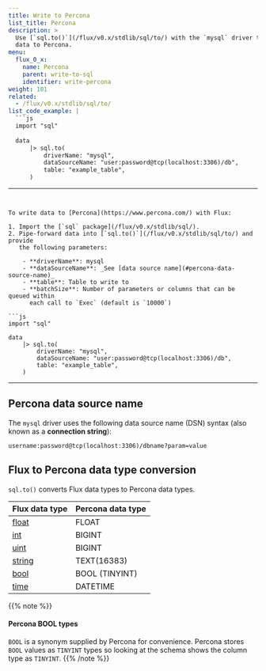 ```yaml
---
title: Write to Percona
list_title: Percona
description: >
  Use [`sql.to()`](/flux/v0.x/stdlib/sql/to/) with the `mysql` driver to write
  data to Percona.
menu:
  flux_0_x:
    name: Percona
    parent: write-to-sql
    identifier: write-percona
weight: 101
related:
  - /flux/v0.x/stdlib/sql/to/
list_code_example: |
  ```js
  import "sql"
  
  data
      |> sql.to(
          driverName: "mysql",
          dataSourceName: "user:password@tcp(localhost:3306)/db",
          table: "example_table",
      )
  ```
---
```


To write data to [Percona](https://www.percona.com/) with Flux:

1. Import the [`sql` package](/flux/v0.x/stdlib/sql/).
2. Pipe-forward data into [`sql.to()`](/flux/v0.x/stdlib/sql/to/) and provide
   the following parameters:

    - **driverName**: mysql
    - **dataSourceName**: _See [data source name](#percona-data-source-name)_
    - **table**: Table to write to
    - **batchSize**: Number of parameters or columns that can be queued within
      each call to `Exec` (default is `10000`)

```js
import "sql"
  
data
    |> sql.to(
        driverName: "mysql",
        dataSourceName: "user:password@tcp(localhost:3306)/db",
        table: "example_table",
    )
```

---

## Percona data source name
The `mysql` driver uses the following data source name (DSN) syntax (also known as a **connection string**):

```
username:password@tcp(localhost:3306)/dbname?param=value
```

## Flux to Percona data type conversion
`sql.to()` converts Flux data types to Percona data types.

| Flux data type                                | Percona data type |
| :-------------------------------------------- | :---------------- |
| [float](/flux/v0.x/data-types/basic/float/)   | FLOAT             |
| [int](/flux/v0.x/data-types/basic/int/)       | BIGINT            |
| [uint](/flux/v0.x/data-types/basic/uint/)     | BIGINT            |
| [string](/flux/v0.x/data-types/basic/string/) | TEXT(16383)       |
| [bool](/flux/v0.x/data-types/basic/bool/)     | BOOL (TINYINT)    |
| [time](/flux/v0.x/data-types/basic/time/)     | DATETIME          |

{{% note %}}
#### Percona BOOL types
`BOOL` is a synonym supplied by Percona for convenience.
Percona stores `BOOL` values as `TINYINT` types so looking at the schema shows the
column type as `TINYINT`.
{{% /note %}}
